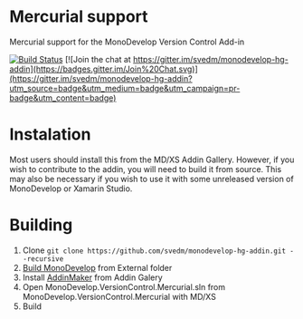 # Mercurial support 

Mercurial support for the MonoDevelop Version Control Add-in

[![Build Status](https://travis-ci.org/svedm/monodevelop-hg-addin.svg?branch=master)](https://travis-ci.org/svedm/monodevelop-hg-addin)
[![Join the chat at https://gitter.im/svedm/monodevelop-hg-addin](https://badges.gitter.im/Join%20Chat.svg)](https://gitter.im/svedm/monodevelop-hg-addin?utm_source=badge&utm_medium=badge&utm_campaign=pr-badge&utm_content=badge)

# Instalation
Most users should install this from the MD/XS Addin Gallery. However, if you wish to contribute to the addin, you will need to build it from source. This may also be necessary if you wish to use it with some unreleased version of MonoDevelop or Xamarin Studio.

# Building
1. Clone `git clone https://github.com/svedm/monodevelop-hg-addin.git --recursive`
2. [Build MonoDevelop](http://www.monodevelop.com/developers/building-monodevelop/) from External folder
3. Install [AddinMaker](https://github.com/mhutch/MonoDevelop.AddinMaker) from Addin Galery
4. Open MonoDevelop.VersionControl.Mercurial.sln from MonoDevelop.VersionControl.Mercurial with MD/XS
5. Build
